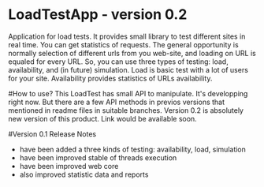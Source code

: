 # LoadTestApp - version 0.2
Application for load tests. It provides small library to test different sites in real time. You can get statistics of requests.
The general opportunity is normally selection of different urls from you web-site, and loading on URL is equaled for every URL.
So, you can use three types of testing: load, availability, and (in future) simulation. 
Load is basic test with a lot of users for your site. Availability provides statistics of URLs availability.  

#How to use?
This LoadTest has small API to manipulate. It's developping right now. But there are a few API methods in previos versions that 
mentioned in readme files in suitable branches. Version 0.2 is absolutely new version of this product. Link would be available soon.

#Version 0.1 Release Notes
- have been added a three kinds of testing: availability, load, simulation
- have been improved stable of threads execution
- have been improved web core
- also improved statistic data and reports

